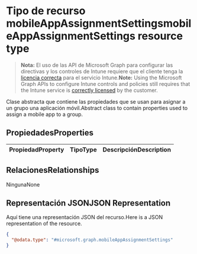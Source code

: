 # <a name="mobileappassignmentsettings-resource-type"></a><span data-ttu-id="b449e-101">Tipo de recurso mobileAppAssignmentSettings</span><span class="sxs-lookup"><span data-stu-id="b449e-101">mobileAppAssignmentSettings resource type</span></span>

> <span data-ttu-id="b449e-102">**Nota:** El uso de las API de Microsoft Graph para configurar las directivas y los controles de Intune requiere que el cliente tenga la [licencia correcta](https://go.microsoft.com/fwlink/?linkid=839381) para el servicio Intune.</span><span class="sxs-lookup"><span data-stu-id="b449e-102">**Note:** Using the Microsoft Graph APIs to configure Intune controls and policies still requires that the Intune service is [correctly licensed](https://go.microsoft.com/fwlink/?linkid=839381) by the customer.</span></span>

<span data-ttu-id="b449e-103">Clase abstracta que contiene las propiedades que se usan para asignar a un grupo una aplicación móvil.</span><span class="sxs-lookup"><span data-stu-id="b449e-103">Abstract class to contain properties used to assign a mobile app to a group.</span></span>
## <a name="properties"></a><span data-ttu-id="b449e-104">Propiedades</span><span class="sxs-lookup"><span data-stu-id="b449e-104">Properties</span></span>
|<span data-ttu-id="b449e-105">Propiedad</span><span class="sxs-lookup"><span data-stu-id="b449e-105">Property</span></span>|<span data-ttu-id="b449e-106">Tipo</span><span class="sxs-lookup"><span data-stu-id="b449e-106">Type</span></span>|<span data-ttu-id="b449e-107">Descripción</span><span class="sxs-lookup"><span data-stu-id="b449e-107">Description</span></span>|
|:---|:---|:---|

## <a name="relationships"></a><span data-ttu-id="b449e-108">Relaciones</span><span class="sxs-lookup"><span data-stu-id="b449e-108">Relationships</span></span>
<span data-ttu-id="b449e-109">Ninguna</span><span class="sxs-lookup"><span data-stu-id="b449e-109">None</span></span>
## <a name="json-representation"></a><span data-ttu-id="b449e-110">Representación JSON</span><span class="sxs-lookup"><span data-stu-id="b449e-110">JSON Representation</span></span>
<span data-ttu-id="b449e-111">Aquí tiene una representación JSON del recurso.</span><span class="sxs-lookup"><span data-stu-id="b449e-111">Here is a JSON representation of the resource.</span></span>
<!-- {
  "blockType": "resource",
  "keyProperty": "id",
  "@odata.type": "microsoft.graph.mobileAppAssignmentSettings"
}
-->
``` json
{
  "@odata.type": "#microsoft.graph.mobileAppAssignmentSettings"
}
```



